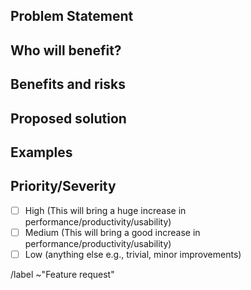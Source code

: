 ## Problem Statement
<!-- What is the issue being faced and needs addressing? !-->

## Who will benefit?
<!-- Will this fix a problem that only one user has, or will it benefit a lot of people !-->

## Benefits and risks
<!-- 
    What benefits does this bring?

    What risks might this introduce?
!-->

## Proposed solution
<!-- How would you like to see this issue resolved? !-->

## Examples
<!-- Are there any examples of this which exist in other similar software? !-->

## Priority/Severity
<!-- Delete as appropriate. The priority and severity assigned may be different to this !-->
- [ ] High (This will bring a huge increase in performance/productivity/usability)
- [ ] Medium (This will bring a good increase in performance/productivity/usability)
- [ ] Low (anything else e.g., trivial, minor improvements)

/label ~"Feature request"
